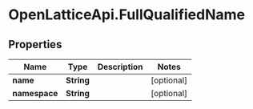 # OpenLatticeApi.FullQualifiedName

## Properties
Name | Type | Description | Notes
------------ | ------------- | ------------- | -------------
**name** | **String** |  | [optional] 
**namespace** | **String** |  | [optional] 


